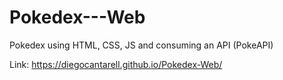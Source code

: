 # Pokedex---Web
Pokedex using HTML, CSS, JS and consuming an API (PokeAPI)

Link: https://diegocantarell.github.io/Pokedex-Web/
